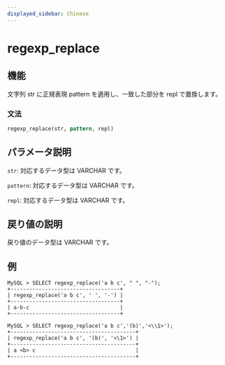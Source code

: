 ```yaml
---
displayed_sidebar: Chinese
---
```


# regexp_replace

## 機能

文字列 str に正規表現 pattern を適用し、一致した部分を repl で置換します。

### 文法

```Haskell
regexp_replace(str, pattern, repl)
```

## パラメータ説明

`str`: 対応するデータ型は VARCHAR です。

`pattern`: 対応するデータ型は VARCHAR です。

`repl`: 対応するデータ型は VARCHAR です。

## 戻り値の説明

戻り値のデータ型は VARCHAR です。

## 例

```Plain Text
MySQL > SELECT regexp_replace('a b c', " ", "-");
+-----------------------------------+
| regexp_replace('a b c', ' ', '-') |
+-----------------------------------+
| a-b-c                             |
+-----------------------------------+

MySQL > SELECT regexp_replace('a b c','(b)','<\\1>');
+----------------------------------------+
| regexp_replace('a b c', '(b)', '<\1>') |
+----------------------------------------+
| a <b> c                                |
+----------------------------------------+
```
